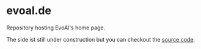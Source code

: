 # evoal.de
Repository hosting EvoAl's home page.

The side ist still under construction but you can checkout the [source code](https://gitlab.informatik.uni-bremen.de/evoal/source/evoal-core).
